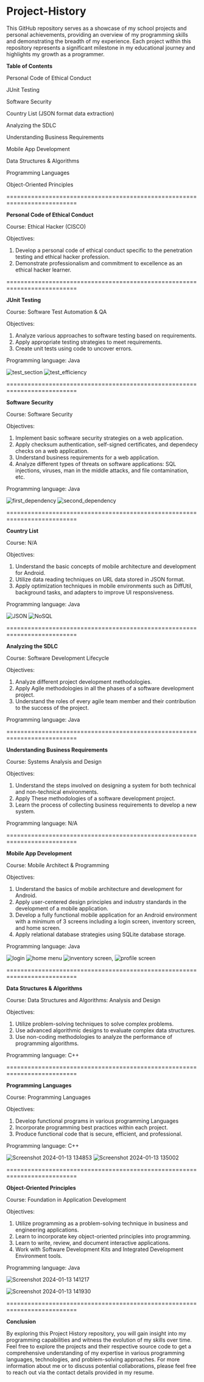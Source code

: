 # Project-History

This GitHub repository serves as a showcase of my school projects and personal achievements, providing an overview of my programming skills and demonstrating the breadth of my experience. Each project within this repository represents a significant milestone in my educational journey and highlights my growth as a programmer.

**Table of Contents**

Personal Code of Ethical Conduct

JUnit Testing

Software Security

Country List (JSON format data extraction)

Analyzing the SDLC

Understanding Business Requirements

Mobile App Development

Data Structures & Algorithms

Programming Languages

Object-Oriented Principles


==========================================================================

**Personal Code of Ethical Conduct**

Course: Ethical Hacker (CISCO)

Objectives:
1. Develop a personal code of ethical conduct specific to the penetration testing and ethical hacker profession.
2. Demonstrate professionalism and commitment to excellence as an ethical hacker learner.

==========================================================================

**JUnit Testing**

Course: Software Test Automation & QA

Objectives:
1. Analyze various approaches to software testing based on requirements.
2. Apply appropriate testing strategies to meet requirements.
3. Create unit tests using code to uncover errors.

Programming language: Java

![test_section](https://github.com/jlemus7/Project-History/assets/125512487/4e117415-535a-4690-b312-8bda55c3c70c)  ![test_efficiency](https://github.com/jlemus7/Project-History/assets/125512487/1617544a-054b-4810-a2d3-7a3cf0bcd9d3)

==========================================================================

**Software Security**

Course: Software Security

Objectives:
1. Implement basic software security strategies on a web application.
2. Apply checksum authentication, self-signed certificates, and dependecy checks on a web application.
3. Understand business requirements for a web application.
4. Analyze different types of threats on software applications: SQL injections, viruses, man in the middle attacks, and file contamination, etc.

Programming language: Java

![first_dependency](https://github.com/jlemus7/Project-History/assets/125512487/1ee43393-04ab-4d77-a2b0-25775287a109)  ![second_dependency](https://github.com/jlemus7/Project-History/assets/125512487/60ca080f-0fc8-4db2-a478-2f447e800633)


==========================================================================

**Country List**

Course: N/A

Objectives:
1. Understand the basic concepts of mobile architecture and development for Android.
2. Utilize data reading techniques on URL data stored in JSON format.
3. Apply optimization techniques in mobile environments such as DiffUtil, background tasks, and adapters to improve UI responsiveness.

Programming language: Java

![JSON](https://github.com/jlemus7/Project-History/assets/125512487/c18ba74f-0a88-466d-8a9a-a479c6229fe5)    ![NoSQL](https://github.com/jlemus7/Project-History/assets/125512487/c8f7bff3-0393-41fc-b7a8-f2ff287f5991)

==========================================================================

**Analyzing the SDLC**

Course: Software Development Lifecycle

Objectives:
1. Analyze different project development methodologies.
2. Apply Agile methodologies in all the phases of a software development project.
3. Understand the roles of every agile team member and their contribution to the success of the project.

Programming language: Java

==========================================================================

**Understanding Business Requirements**

Course: Systems Analysis and Design

Objectives:
1. Understand the steps involved on designing a system for both technical and non-technical environments.
2. Apply These methodologies of a software development project.
3. Learn the process of collecting business requirements to develop a new system.

Programming language: N/A

==========================================================================

**Mobile App Development**

Course: Mobile Architect & Programming

Objectives:
1. Understand the basics of mobile architecture and development for Android.
2. Apply user-centered design principles and industry standards in the development of a mobile application.
3. Develop a fully functional mobile application for an Android environment with a minimum of 3 screens including a login screen, inventory screen, and home screen.
4. Apply relational database strategies using SQLite database storage.

Programming language: Java

![login](https://github.com/jlemus7/Project-History/assets/125512487/602c41a4-83ed-427c-a6e3-1ad6b46f9678)   ![home menu](https://github.com/jlemus7/Project-History/assets/125512487/8d9074bf-e5ef-4cc8-885e-4fc558077647)
![inventory screen](https://github.com/jlemus7/Project-History/assets/125512487/c8047035-787c-4c80-993f-b86e1c742481), ![profile screen](https://github.com/jlemus7/Project-History/assets/125512487/4fbbba6f-e6b3-4e24-9bb8-60b0378dce49)

==========================================================================

**Data Structures & Algorithms**

Course: Data Structures and Algorithms: Analysis and Design

Objectives:
1. Utilize problem-solving techniques to solve complex problems.
2. Use advanced algorithmic designs to evaluate complex data structures.
3. Use non-coding methodologies to analyze the performance of programming algorithms.

Programming language: C++

==========================================================================

**Programming Languages**

Course: Programming Languages

Objectives:
1. Develop functional programs in various programming Languages
2. Incorporate programming best practices within each project.
3. Produce functional code that is secure, efficient, and professional.

Programming language: C++

![Screenshot 2024-01-13 134853](https://github.com/jlemus7/Project-History/assets/125512487/89c88db2-fef9-4c88-9d88-46847eaf96e3)   ![Screenshot 2024-01-13 135002](https://github.com/jlemus7/Project-History/assets/125512487/622c546c-6521-4660-8743-f435b24c875c)

==========================================================================

**Object-Oriented Principles**

Course: Foundation in Application Development

Objectives:
1. Utilize programming as a problem-solving technique in business and engineering applications.
2. Learn to incorporate key object-oriented principles into programming.
3. Learn to write, review, and document interactive applications.
4. Work with Software Development Kits and Integrated Development Environment tools.

Programming language: Java

![Screenshot 2024-01-13 141217](https://github.com/jlemus7/Project-History/assets/125512487/c3910b60-8246-4233-a3c9-80fc26314ccb)

![Screenshot 2024-01-13 141930](https://github.com/jlemus7/Project-History/assets/125512487/d0626409-6137-4597-af97-c8c1ff326d90)

==========================================================================

**Conclusion**

By exploring this Project History repository, you will gain insight into my programming capabilities and witness the evolution of my skills over time. Feel free to explore the projects and their respective source code to get a comprehensive understanding of my expertise in various programming languages, technologies, and problem-solving approaches.
For more information about me or to discuss potential collaborations, please feel free to reach out via the contact details provided in my resume.
